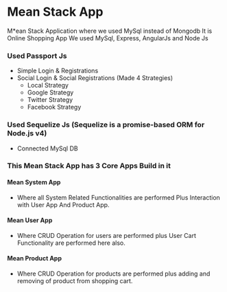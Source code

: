 # Mean Stack App
M*ean Stack Application where we used MySql instead of Mongodb
It is Online Shopping App
We used MySql, Express, AngularJs and Node Js

### Used Passport Js
- Simple Login & Registrations
- Social Login & Social Registrations (Made 4 Strategies)
  * Local Strategy
  * Google Strategy
  * Twitter Strategy
  * Facebook Strategy
  
### Used Sequelize Js (Sequelize is a promise-based ORM for Node.js v4)
- Connected MySql DB 

### This Mean Stack App has 3 Core Apps Build in it
#### Mean System App 
- Where all System Related Functionalities are performed Plus Interaction with User App And Product App.
#### Mean User App 
- Where CRUD Operation for users are performed plus User Cart Functionality are performed here also.
#### Mean Product App 
- Where CRUD Operation for products are performed plus adding and removing of product from shopping cart.